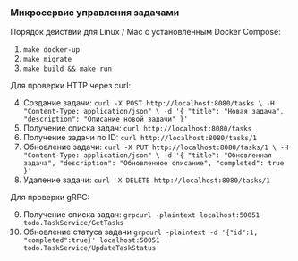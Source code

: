 ### Микросервис управления задачами

Порядок действий для Linux / Mac с установленным Docker Compose:

1. ```make docker-up```
2. ```make migrate```
3. ```make build && make run```

Для проверки HTTP через curl:

4. Создание задачи: ```curl -X POST http://localhost:8080/tasks \ -H "Content-Type: application/json" \ -d '{ "title": "Новая задача", "description": "Описание новой задачи" }'```
5. Получение списка задач: ```curl http://localhost:8080/tasks```
6. Получение задачи по ID: ```curl http://localhost:8080/tasks/1```
7. Обновление задачи: ```curl -X PUT http://localhost:8080/tasks/1 \ -H "Content-Type: application/json" \ -d '{ "title": "Обновленная задача", "description": "Обновленное описание", "completed": true }'```
8. Удаление задачи: ```curl -X DELETE http://localhost:8080/tasks/1```

Для проверки gRPC:

9. Получение списка задач: ```grpcurl -plaintext localhost:50051 todo.TaskService/GetTasks```
10. Обновление статуса задачи ```grpcurl -plaintext -d '{"id":1, "completed":true}' localhost:50051 todo.TaskService/UpdateTaskStatus```
